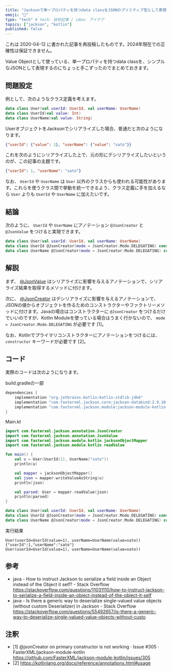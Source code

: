 ```yaml
---
title: "Jacksonで単一プロパティを持つdata classをJSONのプリミティブ型として表現する"
emoji: "🧩"
type: "tech" # tech: 技術記事 / idea: アイデア
topics: ["jackson", "kotlin"]
published: false
---
```


これは 2020-04-12 に書かれた記事を再投稿したものです。2024年現在での正確性は保証できません。

Value Objectとして使っている、単一プロパティを持つdata classを、シンプルなJSONとして表現するのにちょっと手こずったのでまとめておきます。

## 問題設定

例として、次のようなクラス定義を考えます。

```kt
data class User(val userId: UserId, val userName: UserName)
data class UserId(val value: Int)
data class UserName(val value: String)
```

UserオブジェクトをJacksonでシリアライズした場合、普通だと次のようになります。

```json
{"userId": {"value": 1}, "userName": {"value": "sato"}}
```

これを次のようにシリアライズした上で、元の形にデシリアライズしたいというのが、この記事の主題です。

```json
{"userId": 1, "userName": "sato"}
```

なお、 `UserId` や `UserName` は `User` 以外のクラスからも使われる可能性があります。これらを使うクラス間で挙動を統一できるよう、クラス定義に手を加えるなら `User` よりも `UserId` や `UserName` に加えたいです。

## 結論

次のように、  `UserId` や `UserName` にアノテーション `@JsonCreator` と `@JsonValue` をつけると実現できます。

```kt
data class User(val userId: UserId, val userName: UserName)
data class UserId @JsonCreator(mode = JsonCreator.Mode.DELEGATING) constructor(@JsonValue val value: Int)
data class UserName @JsonCreator(mode = JsonCreator.Mode.DELEGATING) constructor(@JsonValue val value: String)
```

## 解説

まず、 [@JsonValue](http://fasterxml.github.io/jackson-annotations/javadoc/2.9/com/fasterxml/jackson/annotation/JsonValue.html) はシリアライズに影響を与えるアノテーションで、シリアライズ結果を取得するメソッドに付けます。

次に、 [@JsonCreator](http://fasterxml.github.io/jackson-annotations/javadoc/2.9/com/fasterxml/jackson/annotation/JsonCreator.html) はデシリアライズに影響を与えるアノテーションで、JSONの値からオブジェクトを作るためのコンストラクターやファクトリーメソッドに付けます。Javaの場合はコンストラクターに `@JsonCreator` をつけるだけでいいのですが、Kotlin Moduleを使っている場合はうまく行かないので、 `mode = JsonCreator.Mode.DELEGATING` が必要です [1]。

なお、Kotlinでプライマリコンストラクターにアノテーションをつけるには、 `constructor` キーワードが必要です [2]。

## コード

実際のコードは次のようになります。

build.gradleの一部

```gradle
dependencies {
    implementation "org.jetbrains.kotlin:kotlin-stdlib-jdk8"
    implementation "com.fasterxml.jackson.core:jackson-databind:2.9.10.4"
    implementation "com.fasterxml.jackson.module:jackson-module-kotlin:2.9.10"
}
```

Main.kt

```kt
import com.fasterxml.jackson.annotation.JsonCreator
import com.fasterxml.jackson.annotation.JsonValue
import com.fasterxml.jackson.module.kotlin.jacksonObjectMapper
import com.fasterxml.jackson.module.kotlin.readValue

fun main() {
    val u = User(UserId(1), UserName("sato"))
    println(u)

    val mapper = jacksonObjectMapper()
    val json = mapper.writeValueAsString(u)
    println(json)

    val parsed: User = mapper.readValue(json)
    println(parsed)
}

data class User(val userId: UserId, val userName: UserName)
data class UserId @JsonCreator(mode = JsonCreator.Mode.DELEGATING) constructor(@JsonValue val value: Int)
data class UserName @JsonCreator(mode = JsonCreator.Mode.DELEGATING) constructor(@JsonValue val value: String)
```

実行結果

```
User(userId=UserId(value=1), userName=UserName(value=sato))
{"userId":1,"userName":"sato"}
User(userId=UserId(value=1), userName=UserName(value=sato))
```

## 参考

* java - How to instruct Jackson to serialize a field inside an Object instead of the Object it self? - Stack Overflow
https://stackoverflow.com/questions/11031110/how-to-instruct-jackson-to-serialize-a-field-inside-an-object-instead-of-the-object-it-self
* java - Is there a generic way to deserialize single-valued value objects (without custom Deserializer) in Jackson - Stack Overflow
https://stackoverflow.com/questions/55492657/is-there-a-generic-way-to-deserialize-single-valued-value-objects-without-custo


## 注釈

- [1] @jsonCreator on primary constructor is not working · Issue #305 · FasterXML/jackson-module-kotlin
https://github.com/FasterXML/jackson-module-kotlin/issues/305
- [2] https://kotlinlang.org/docs/reference/annotations.html#usage